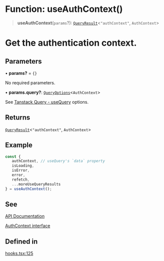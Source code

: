 # Function: useAuthContext()

> **useAuthContext**(`params`?): [`QueryResult`](/docs/SDK%20React%20Provider/type-aliases/QueryResult.md)\<`"authContext"`, `AuthContext`\>

# Get the authentication context.

## Parameters

• **params?** = `{}`

No required parameters.

• **params.query?**: [`QueryOptions`](/docs/SDK%20React%20Provider/type-aliases/QueryOptions.md)\<`AuthContext`\>

See [Tanstack Query - useQuery](https://tanstack.com/query/latest/docs/framework/react/reference/useQuery) options.

## Returns

[`QueryResult`](/docs/SDK%20React%20Provider/type-aliases/QueryResult.md)\<`"authContext"`, `AuthContext`\>

## Example

```ts
const {
   authContext, // useQuery's `data` property
   isLoading,
   isError,
   error,
   refetch,
   ...moreUseQueryResults
} = useAuthContext();
```

## See

[API Documentation](https://monerium.dev/api-docs#operation/auth-context)

[AuthContext interface](/docs/SDK/interfaces/AuthContext.md)

## Defined in

[hooks.tsx:125](https://github.com/monerium/js-monorepo/blob/main/packages/sdk-react-provider/src/lib/hooks.tsx#L125)
